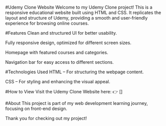 #Udemy Clone Website
Welcome to my Udemy Clone project! This is a responsive educational website built using HTML and CSS. It replicates the layout and structure of Udemy, providing a smooth and user-friendly experience for browsing online courses.

#Features
Clean and structured UI for better usability.

Fully responsive design, optimized for different screen sizes.

Homepage with featured courses and categories.

Navigation bar for easy access to different sections.

#Technologies Used
HTML – For structuring the webpage content.

CSS – For styling and enhancing the visual appeal.

#How to View
Visit the Udemy Clone Website here:
👉 []

#About
This project is part of my web development learning journey, focusing on front-end design. 

Thank you for checking out my project!



